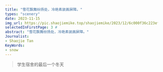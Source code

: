 ```yaml
---
title: "雪花飘舞纷扬处，冷艳素装画屏障。"
types: "scenery"
date: 2023-11-15
img_url: https://pic.shaojiemike.top/shaojiemike/2023/12/6c000f36c223ef4f74ed132ebff1557e.jpg
selectedInFirstPage: 3 # 
abstract: "雪花飘舞纷扬处，冷艳素装画屏障。"
Journalist:
- Shaojie Tan
KeyWords:
- snow
---
```


> 学生宿舍的最后一个冬天